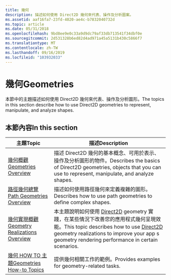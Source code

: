 ```yaml
---
title: 幾何
description: 描述如何使用 Direct2D 幾何來代表、操作及分析圖案。
ms.assetid: aaf16fa7-23fd-4020-ae4c-b7832040732d
ms.topic: article
ms.date: 05/31/2018
ms.openlocfilehash: 9bd8ee9e0c33a9d9dc79af33db713541f34dbf0e
ms.sourcegitcommit: 2d531328b6ed82d4ad971a45a5131b430c5866f7
ms.translationtype: MT
ms.contentlocale: zh-TW
ms.lasthandoff: 09/16/2019
ms.locfileid: "103932033"
---
```

# <a name="geometries"></a><span data-ttu-id="32273-103">幾何</span><span class="sxs-lookup"><span data-stu-id="32273-103">Geometries</span></span>

<span data-ttu-id="32273-104">本節中的主題描述如何使用 Direct2D 幾何來代表、操作及分析圖形。</span><span class="sxs-lookup"><span data-stu-id="32273-104">The topics in this section describe how to use Direct2D geometries to represent, manipulate, and analyze shapes.</span></span>

## <a name="in-this-section"></a><span data-ttu-id="32273-105">本節內容</span><span class="sxs-lookup"><span data-stu-id="32273-105">In this section</span></span>



| <span data-ttu-id="32273-106">主題</span><span class="sxs-lookup"><span data-stu-id="32273-106">Topic</span></span>                                                                           | <span data-ttu-id="32273-107">描述</span><span class="sxs-lookup"><span data-stu-id="32273-107">Description</span></span>                                                                                                                                                                  |
|---------------------------------------------------------------------------------|------------------------------------------------------------------------------------------------------------------------------------------------------------------------------|
| [<span data-ttu-id="32273-108">幾何概觀</span><span class="sxs-lookup"><span data-stu-id="32273-108">Geometries Overview</span></span>](direct2d-geometries-overview.md)<br/>              | <span data-ttu-id="32273-109">描述 Direct2D 幾何的基本概念、可用於表示、操作及分析圖形的物件。</span><span class="sxs-lookup"><span data-stu-id="32273-109">Describes the basics of Direct2D geometries, objects that you can use to represent, manipulate, and analyze shapes.</span></span><br/>                                               |
| [<span data-ttu-id="32273-110">路徑幾何總覽</span><span class="sxs-lookup"><span data-stu-id="32273-110">Path Geometries Overview</span></span>](path-geometries-overview.md)<br/>             | <span data-ttu-id="32273-111">描述如何使用路徑幾何來定義複雜的圖形。</span><span class="sxs-lookup"><span data-stu-id="32273-111">Describes how to use path geometries to define complex shapes.</span></span><br/>                                                                                                    |
| [<span data-ttu-id="32273-112">幾何實現概觀</span><span class="sxs-lookup"><span data-stu-id="32273-112">Geometry Realizations Overview</span></span>](geometry-realizations-overview.md)<br/> | <span data-ttu-id="32273-113">本主題說明如何使用 [Direct2D](direct2d-portal.md) geometry 實踐，在某些情況下改善您的應用程式幾何呈現效能。</span><span class="sxs-lookup"><span data-stu-id="32273-113">This topic describes how to use [Direct2D](direct2d-portal.md) geometry realizations to improve your app s geometry rendering performance in certain scenarios.</span></span> <br/> |
| [<span data-ttu-id="32273-114">幾何 HOW TO 主題</span><span class="sxs-lookup"><span data-stu-id="32273-114">Geometries How-to Topics</span></span>](geometries-how-to-topics.md)<br/>             | <span data-ttu-id="32273-115">提供幾何相關工作的範例。</span><span class="sxs-lookup"><span data-stu-id="32273-115">Provides examples for geometry-related tasks.</span></span><br/>                                                                                                                     |



 

 

 





